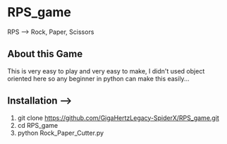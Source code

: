 # RPS_game
RPS --> Rock, Paper, Scissors

## About this Game

This is very easy to play and very easy to make, I didn't used object oriented here so any beginner in python can make this easily... 

## Installation -->

1. git clone https://github.com/GigaHertzLegacy-SpiderX/RPS_game.git
2. cd RPS_game
3. python Rock_Paper_Cutter.py
